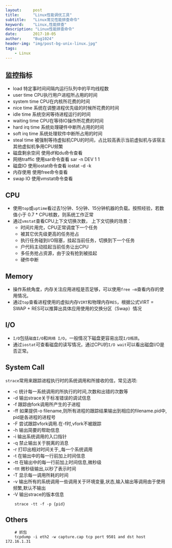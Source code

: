 ```yaml
---
layout:     post
title:      "Linux性能调优工具"
subtitle:   "Linux常见性能排查命令"
keyword:    "Linux,性能排查"
description: "Linux性能排查命令"
date:       2017-10-05
author:     "Bug1024"
header-img: "img/post-bg-unix-linux.jpg"
tags:
    - Linux
---
```


## 监控指标
 - load 特定事时间间隔内运行队列中的平均线程数
 - user time CPU执行用户进程所占用的时间
 - system time CPU在内核所花费的时间
 - nice time 系统在调整进程优先级的时候所花费的时间
 - idle time 系统空闲等待进程运行的时间
 - waiting time CPU在等待IO操作所花费的时间
 - hard irq time 系统处理硬件中断所占用的时间
 - soft irq time 系统处理软件中断所占用的时间
 - steal time 被强制等待虚拟机CPU的时间，占比较高表示当前虚拟机与该宿主其他虚拟机争用CPU频繁
 - 磁盘剩余空间 使用df和du命令查看
 - 网络traffic 使用sar命令查看 sar -n DEV 1 1
 - 磁盘IO 使用iostat命令查看 iostat -d -k
 - 内存使用 使用free命令查看
 - swap IO 使用vmstat命令查看

## CPU
* 使用`top`或`uptime`看过去1分钟、5分钟、15分钟机器的负载。按照经验，若数值小于 0.7 * CPU核数，则系统工作正常
* 通过`vmstat`查看CPU上下文切换次数， 上下文切换的场景：
    * 时间片用完，CPU正常调度下一个任务
    * 被其它优先级更高的任务抢占
    * 执行任务碰到I/O阻塞，挂起当前任务，切换到下一个任务
    * 户代码主动挂起当前任务让出CPU
    * 多任务抢占资源，由于没有抢到被挂起
    * 硬件中断

## Memory
* 操作系统角度，内存关注应用进程是否足够，可以使用`free –m`查看内存的使用情况。
* 通过`top`查看进程使用的虚拟内存`VIRT`和物理内存`RES`，根据公式VIRT = SWAP + RES可以推算出具体应用使用的交换分区（Swap）情况

## I/O
* `I/O`包括`磁盘I/O`和`网络 I/O`，一般情况下磁盘更容易出现`I/O瓶颈`。
* 通过`iostat`可查看磁盘的读写情况，通过CPU的`I/O wait`可以看出磁盘I/O是否正常。

## System Call
`strace`常用来跟踪进程执行时的系统调用和所接收的信，常见选项:
* -c 统计每一系统调用的所执行的时间,次数和出错的次数等
* -d 输出strace关于标准错误的调试信息
* -f 跟踪由fork调用所产生的子进程
* -ff 如果提供-o filename,则所有进程的跟踪结果输出到相应的filename.pid中, pid是各进程的进程号
* -F 尝试跟踪vfork调用.在-f时,vfork不被跟踪
* -h 输出简要的帮助信息
* -i 输出系统调用的入口指针
* -q 禁止输出关于脱离的消息
* -r 打印出相对时间关于,,每一个系统调用
* -t 在输出中的每一行前加上时间信息
* -tt 在输出中的每一行前加上时间信息,微秒级
* -ttt 微秒级输出,以秒了表示时间
* -T 显示每一调用所耗的时间
* -v 输出所有的系统调用一些调用关于环境变量,状态,输入输出等调用由于使用频繁,默认不输出
* -V 输出strace的版本信息

```
    strace -tt -f -p {pid}
```

## Others
```shell
    # 抓包
    tcpdump -i eth2 -w capture.cap tcp port 9501 and dst host 172.16.1.31
```

